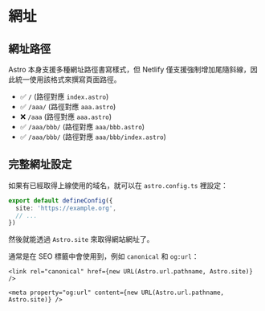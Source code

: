 # 網址

## 網址路徑

Astro 本身支援多種網址路徑書寫樣式，但 Netlify 僅支援強制增加尾隨斜線，因此統一使用該格式來撰寫頁面路徑。

* ✅ `/` (路徑對應 `index.astro`)
* ✅ `/aaa/` (路徑對應 `aaa.astro`)
* ❌ `/aaa` (路徑對應 `aaa.astro`)
* ✅ `/aaa/bbb/` (路徑對應 `aaa/bbb.astro`)
* ✅ `/aaa/bbb/` (路徑對應 `aaa/bbb/index.astro`)

## 完整網址設定

如果有已經取得上線使用的域名，就可以在 `astro.config.ts` 裡設定：

```ts
export default defineConfig({
  site: 'https://example.org',
  // ...
})
```

然後就能透過 `Astro.site` 來取得網站網址了。

通常是在 SEO 標籤中會使用到，例如 `canonical` 和 `og:url`：

```astro
<link rel="canonical" href={new URL(Astro.url.pathname, Astro.site)} />

<meta property="og:url" content={new URL(Astro.url.pathname, Astro.site)} />
```
